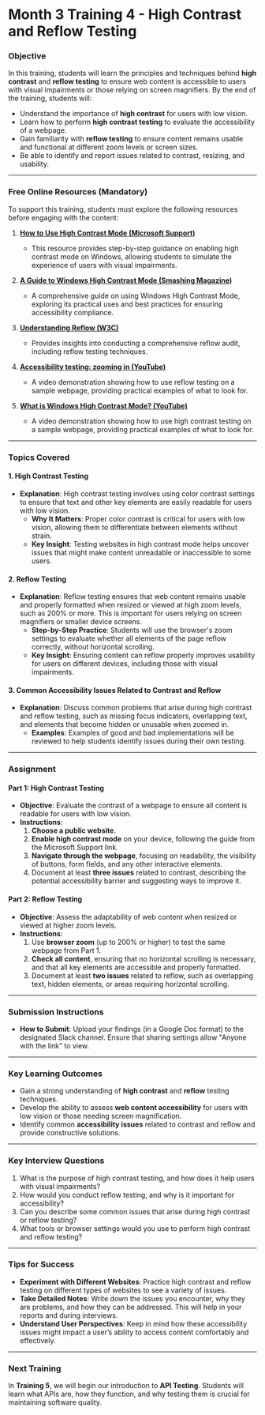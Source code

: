 # **Month 3 Training 4 - High Contrast and Reflow Testing**

### **Objective**

In this training, students will learn the principles and techniques behind **high contrast** and **reflow testing** to ensure web content is accessible to users with visual impairments or those relying on screen magnifiers. By the end of the training, students will:

- Understand the importance of **high contrast** for users with low vision.
- Learn how to perform **high contrast testing** to evaluate the accessibility of a webpage.
- Gain familiarity with **reflow testing** to ensure content remains usable and functional at different zoom levels or screen sizes.
- Be able to identify and report issues related to contrast, resizing, and usability.

---

### **Free Online Resources** (Mandatory)

To support this training, students must explore the following resources before engaging with the content:

1. **[How to Use High Contrast Mode (Microsoft Support)](https://support.microsoft.com/en-us/windows/turn-high-contrast-mode-on-or-off-in-windows-909e9d89-a0f9-a3a9-b993-7a6dcee85025#:~\:text=Select%20the%20Start%20button%2C%20then,like%20links%20and%20button%20text.)**

   - This resource provides step-by-step guidance on enabling high contrast mode on Windows, allowing students to simulate the experience of users with visual impairments.

2. **[A Guide to Windows High Contrast Mode (Smashing Magazine)](https://www.smashingmagazine.com/2022/06/guide-windows-high-contrast-mode/)**

   - A comprehensive guide on using Windows High Contrast Mode, exploring its practical uses and best practices for ensuring accessibility compliance.

3. **[Understanding Reflow (W3C)](https://www.w3.org/WAI/WCAG21/Understanding/reflow.html)**

   - Provides insights into conducting a comprehensive reflow audit, including reflow testing techniques.

4. **[Accessibility testing: zooming in (YouTube)](https://youtu.be/tj7j54T9FLc?si=H1hemOChf9YJzxf5)**

   - A video demonstration showing how to use reflow testing on a sample webpage, providing practical examples of what to look for.

5. **[What is Windows High Contrast Mode? (YouTube)](https://www.youtube.com/watch?v=7fsu8Wulqc4)**

   - A video demonstration showing how to use high contrast testing on a sample webpage, providing practical examples of what to look for.

---

### **Topics Covered**

#### **1. High Contrast Testing**

- **Explanation**: High contrast testing involves using color contrast settings to ensure that text and other key elements are easily readable for users with low vision.
  - **Why It Matters**: Proper color contrast is critical for users with low vision, allowing them to differentiate between elements without strain.
  - **Key Insight**: Testing websites in high contrast mode helps uncover issues that might make content unreadable or inaccessible to some users.

#### **2. Reflow Testing**

- **Explanation**: Reflow testing ensures that web content remains usable and properly formatted when resized or viewed at high zoom levels, such as 200% or more. This is important for users relying on screen magnifiers or smaller device screens.
  - **Step-by-Step Practice**: Students will use the browser's zoom settings to evaluate whether all elements of the page reflow correctly, without horizontal scrolling.
  - **Key Insight**: Ensuring content can reflow properly improves usability for users on different devices, including those with visual impairments.

#### **3. Common Accessibility Issues Related to Contrast and Reflow**

- **Explanation**: Discuss common problems that arise during high contrast and reflow testing, such as missing focus indicators, overlapping text, and elements that become hidden or unusable when zoomed in.
  - **Examples**: Examples of good and bad implementations will be reviewed to help students identify issues during their own testing.

---

### **Assignment**

#### **Part 1: High Contrast Testing**

- **Objective**: Evaluate the contrast of a webpage to ensure all content is readable for users with low vision.
- **Instructions**:
  1. **Choose a public website**.
  2. **Enable high contrast mode** on your device, following the guide from the Microsoft Support link.
  3. **Navigate through the webpage**, focusing on readability, the visibility of buttons, form fields, and any other interactive elements.
  4. Document at least **three issues** related to contrast, describing the potential accessibility barrier and suggesting ways to improve it.

#### **Part 2: Reflow Testing**

- **Objective**: Assess the adaptability of web content when resized or viewed at higher zoom levels.
- **Instructions**:
  1. Use **browser zoom** (up to 200% or higher) to test the same webpage from Part 1.
  2. **Check all content**, ensuring that no horizontal scrolling is necessary, and that all key elements are accessible and properly formatted.
  3. Document at least **two issues** related to reflow, such as overlapping text, hidden elements, or areas requiring horizontal scrolling.

---

### **Submission Instructions**

- **How to Submit**: Upload your findings (in a Google Doc format) to the designated Slack channel. Ensure that sharing settings allow "Anyone with the link" to view.

---

### **Key Learning Outcomes**

- Gain a strong understanding of **high contrast** and **reflow** testing techniques.
- Develop the ability to assess **web content accessibility** for users with low vision or those needing screen magnification.
- Identify common **accessibility issues** related to contrast and reflow and provide constructive solutions.

---

### **Key Interview Questions**

1. What is the purpose of high contrast testing, and how does it help users with visual impairments?
2. How would you conduct reflow testing, and why is it important for accessibility?
3. Can you describe some common issues that arise during high contrast or reflow testing?
4. What tools or browser settings would you use to perform high contrast and reflow testing?

---

### **Tips for Success**

- **Experiment with Different Websites**: Practice high contrast and reflow testing on different types of websites to see a variety of issues.
- **Take Detailed Notes**: Write down the issues you encounter, why they are problems, and how they can be addressed. This will help in your reports and during interviews.
- **Understand User Perspectives**: Keep in mind how these accessibility issues might impact a user’s ability to access content comfortably and effectively.

---

### **Next Training**

In **Training 5**, we will begin our introduction to **API Testing**. Students will learn what APIs are, how they function, and why testing them is crucial for maintaining software quality.